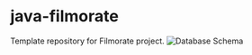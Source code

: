# java-filmorate
Template repository for Filmorate project.
![Database Schema](https://github.com/user-attachments/assets/04ce3137-facd-47e1-ad1a-72a5d414ce64)
